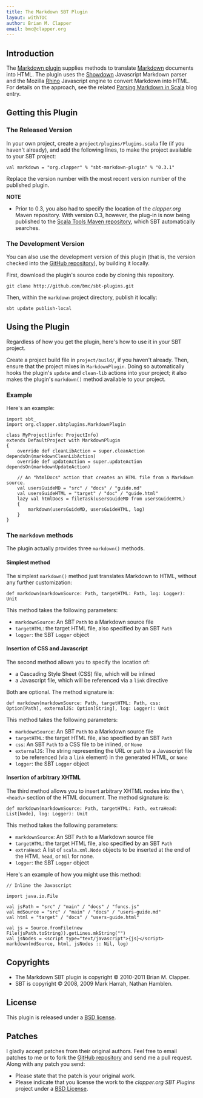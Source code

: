 ```yaml
---
title: The Markdown SBT Plugin
layout: withTOC
author: Brian M. Clapper
email: bmc@clapper.org
---
```


## Introduction

The [Markdown plugin][] supplies methods to translate [Markdown][]
documents into HTML. The plugin uses the [Showdown][] Javascript Markdown
parser and the Mozilla [Rhino][] Javascript engine to convert Markdown into
HTML. For details on the approach, see the related
[Parsing Markdown in Scala][] blog entry.

[Markdown plugin]: markdown.html
[Markdown]: http://daringfireball.net/projects/markdown/
[Showdown]: http://attacklab.net/showdown/
[Rhino]: http://www.mozilla.org/rhino/
[Parsing Markdown in Scala]: http://brizzled.clapper.org/id/98

## Getting this Plugin

### The Released Version

In your own project, create a `project/plugins/Plugins.scala` file (if you
haven't already), and add the following lines, to make the project available
to your SBT project:

    val markdown = "org.clapper" % "sbt-markdown-plugin" % "0.3.1"

Replace the version number with the most recent version number of the
published plugin.

**NOTE**

* Prior to 0.3, you also had to specify the location of the *clapper.org*
  Maven repository. With version 0.3, however, the plug-in is now being
  published to the [Scala Tools Maven repository][], which SBT
  automatically searches.

### The Development Version

You can also use the development version of this plugin (that is, the
version checked into the [GitHub repository][]), by building it
locally.

First, download the plugin's source code by cloning this repository.

    git clone http://github.com/bmc/sbt-plugins.git

Then, within the `markdown` project directory, publish it locally:

    sbt update publish-local

## Using the Plugin

Regardless of how you get the plugin, here's how to use it in your SBT
project.

Create a project build file in `project/build/`, if you haven't already.
Then, ensure that the project mixes in `MarkdownPlugin`. Doing so
automatically hooks the plugin's `update` and `clean-lib` actions into your
project; it also makes the plugin's `markdown()` method available to your
project.

### Example

Here's an example:

    import sbt_
    import org.clapper.sbtplugins.MarkdownPlugin

    class MyProject(info: ProjectInfo)
    extends DefaultProject with MarkdownPlugin
    {
        override def cleanLibAction = super.cleanAction dependsOn(markdownCleanLibAction)
        override def updateAction = super.updateAction dependsOn(markdownUpdateAction)

        // An "htmlDocs" action that creates an HTML file from a Markdown source.
        val usersGuideMD = "src" / "docs" / "guide.md"
        val usersGuideHTML = "target" / "doc" / "guide.html"
        lazy val htmlDocs = fileTask(usersGuideMD from usersGuideHTML)
        {
            markdown(usersGuideMD, usersGuideHTML, log)
        }
    }

### The `markdown` methods

The plugin actually provides three `markdown()` methods.

#### Simplest method

The simplest `markdown()` method just translates Markdown to HTML, without
any further customization:

    def markdown(markdownSource: Path, targetHTML: Path, log: Logger): Unit

This method takes the following parameters:

* `markdownSource`: An SBT `Path` to a Markdown source file
* `targetHTML`: the target HTML file, also specified by an SBT `Path`
* `logger`: the SBT `Logger` object

#### Insertion of CSS and Javascript

The second method allows you to specify the location of:

* a Cascading Style Sheet (CSS) file, which will be inlined
* a Javascript file, which will be referenced via a `link` directive

Both are optional. The method signature is:

    def markdown(markdownSource: Path, targetHTML: Path, css: Option[Path], externalJS: Option[String], log: Logger): Unit

This method takes the following parameters:

* `markdownSource`: An SBT `Path` to a Markdown source file
* `targetHTML`: the target HTML file, also specified by an SBT `Path`
* `css`: An SBT `Path` to a CSS file to be inlined, or `None`
* `externalJS`: The string representing the URL or path to a Javascript file
  to be referenced (via a `link` element) in the generated HTML, or `None`
* `logger`: the SBT `Logger` object

#### Insertion of arbitrary XHTML

The third method allows you to insert arbitrary XHTML nodes into the `\<head\>`
section of the HTML document. The method signature is:

    def markdown(markdownSource: Path, targetHTML: Path, extraHead: List[Node], log: Logger): Unit

This method takes the following parameters:

* `markdownSource`: An SBT `Path` to a Markdown source file
* `targetHTML`: the target HTML file, also specified by an SBT `Path`
* `extraHead`: A list of `scala.xml.Node` objects to be inserted at the end of
   the HTML `head`, or `Nil` for none.
* `logger`: the SBT `Logger` object

Here's an example of how you might use this method:

    // Inline the Javascript

    import java.io.File

    val jsPath = "src" / "main" / "docs" / "funcs.js"
    val mdSource = "src" / "main" / "docs" / "users-guide.md"
    val html = "target" / "docs" / "users-guide.html"

    val js = Source.fromFile(new File(jsPath.toString)).getLines.mkString("")
    val jsNodes = <script type="text/javascript">{js}</script>
    markdown(mdSource, html, jsNodes :: Nil, log)

## Copyrights

* The Markdown SBT plugin is copyright &copy; 2010-2011 Brian M. Clapper.
* SBT is copyright &copy; 2008, 2009 Mark Harrah, Nathan Hamblen.  

## License

This plugin is released under a [BSD license][].

## Patches

I gladly accept patches from their original authors. Feel free to email
patches to me or to fork the [GitHub repository][] and send me a pull
request. Along with any patch you send:

* Please state that the patch is your original work.
* Please indicate that you license the work to the *clapper.org SBT
  Plugins* project under a [BSD License][].

[GitHub repository]: http://github.com/bmc/sbt-plugins
[Scala Tools Maven repository]: http://www.scala-tools.org/repo-releases/
[BSD license]: license.html


